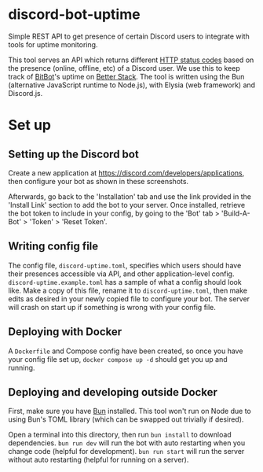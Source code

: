 # discord-bot-uptime
Simple REST API to get presence of certain Discord users to integrate with tools for uptime monitoring.

This tool serves an API which returns different [HTTP status codes](https://developer.mozilla.org/en-US/docs/Web/HTTP/Reference/Status) based on the presence (online, offline, etc) of a Discord user. We use this to keep track of [BitBot](https://github.com/utdesign-makerspace/BitBot)'s uptime on [Better Stack](https://betterstack.com). The tool is written using the Bun (alternative JavaScript runtime to Node.js), with Elysia (web framework) and Discord.js.

# Set up

## Setting up the Discord bot

Create a new application at https://discord.com/developers/applications, then configure your bot as shown in these screenshots.

Afterwards, go back to the 'Installation' tab and use the link provided in the 'Install Link' section to add the bot to your server. Once installed, retrieve the bot token to include in your config, by going to the 'Bot' tab > 'Build-A-Bot' > 'Token' > 'Reset Token'.

## Writing config file

The config file, `discord-uptime.toml`, specifies which users should have their presences accessible via API, and other application-level config. `discord-uptime.example.toml` has a sample of what a config should look like. Make a copy of this file, rename it to `discord-uptime.toml`, then make edits as desired in your newly copied file to configure your bot. The server will crash on start up if something is wrong with your config file.

## Deploying with Docker

A `Dockerfile` and Compose config have been created, so once you have your config file set up, `docker compose up -d` should get you up and running.

## Deploying and developing outside Docker

First, make sure you have [Bun](https://bun.sh) installed. This tool won't run on Node due to using Bun's TOML library (which can be swapped out trivially if desired).

Open a terminal into this directory, then run `bun install` to download dependencies. `bun run dev` will run the bot with auto restarting when you change code (helpful for development). `bun run start` will run the server without auto restarting (helpful for running on a server).